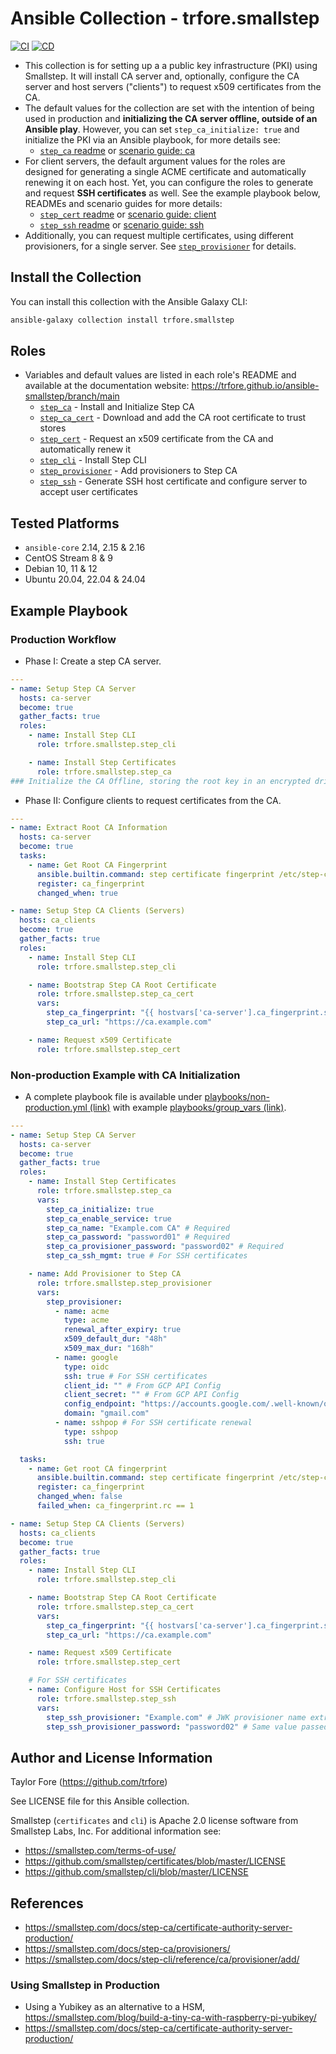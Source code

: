 # Ansible Collection - trfore.smallstep

[![CI](https://github.com/trfore/ansible-smallstep/actions/workflows/ci.yml/badge.svg?branch=main)](https://github.com/trfore/ansible-smallstep/actions/workflows/ci.yml)
[![CD](https://github.com/trfore/ansible-smallstep/actions/workflows/cd.yml/badge.svg?branch=main)](https://github.com/trfore/ansible-smallstep/actions/workflows/cd.yml)

- This collection is for setting up a a public key infrastructure (PKI) using Smallstep. It will install CA server and, optionally, configure the CA server and host servers ("clients") to request x509 certificates from the CA.
- The default values for the collection are set with the intention of being used in production and **initializing the CA server offline, outside of an Ansible play**. However, you can set `step_ca_initialize: true` and initialize the PKI via an Ansible playbook, for more details see:
  - [`step_ca` readme](roles/step_ca/README.md) or [scenario guide: ca](https://trfore.github.io/ansible-smallstep/branch/main/docsite/guide_ca_nonproduction.html)
- For client servers, the default argument values for the roles are designed for generating a single ACME certificate and automatically renewing it on each host. Yet, you can configure the roles to generate and request **SSH certificates** as well. See the example playbook below, READMEs and scenario guides for more details:
  - [`step_cert` readme](roles/step_cert/README.md) or [scenario guide: client](https://trfore.github.io/ansible-smallstep/branch/main/docsite/guide_client.html)
  - [`step_ssh` readme](roles/step_ssh/README.md) or [scenario guide: ssh](https://trfore.github.io/ansible-smallstep/branch/main/docsite/guide_ssh.html)
- Additionally, you can request multiple certificates, using different provisioners, for a single server. See [`step_provisioner`](roles/step_provisioner/README.md) for details.

## Install the Collection

You can install this collection with the Ansible Galaxy CLI:

```bash
ansible-galaxy collection install trfore.smallstep
```

## Roles

- Variables and default values are listed in each role's README and available at the documentation website: https://trfore.github.io/ansible-smallstep/branch/main
  - [`step_ca`](roles/step_ca/README.md) - Install and Initialize Step CA
  - [`step_ca_cert`](roles/step_ca_cert/README.md) - Download and add the CA root certificate to trust stores
  - [`step_cert`](roles/step_cert/README.md) - Request an x509 certificate from the CA and automatically renew it
  - [`step_cli`](roles/step_cli/README.md) - Install Step CLI
  - [`step_provisioner`](roles/step_provisioner/README.md) - Add provisioners to Step CA
  - [`step_ssh`](roles/step_ssh/README.md) - Generate SSH host certificate and configure server to accept user certificates

## Tested Platforms

- `ansible-core` 2.14, 2.15 & 2.16
- CentOS Stream 8 & 9
- Debian 10, 11 & 12
- Ubuntu 20.04, 22.04 & 24.04

## Example Playbook

### Production Workflow

- Phase I: Create a step CA server.

```yaml
---
- name: Setup Step CA Server
  hosts: ca-server
  become: true
  gather_facts: true
  roles:
    - name: Install Step CLI
      role: trfore.smallstep.step_cli

    - name: Install Step Certificates
      role: trfore.smallstep.step_ca
### Initialize the CA Offline, storing the root key in an encrypted drive ###
```

- Phase II: Configure clients to request certificates from the CA.

```yaml
---
- name: Extract Root CA Information
  hosts: ca-server
  become: true
  tasks:
    - name: Get Root CA Fingerprint
      ansible.builtin.command: step certificate fingerprint /etc/step-ca/certs/root_ca.crt
      register: ca_fingerprint
      changed_when: true

- name: Setup Step CA Clients (Servers)
  hosts: ca_clients
  become: true
  gather_facts: true
  roles:
    - name: Install Step CLI
      role: trfore.smallstep.step_cli

    - name: Bootstrap Step CA Root Certificate
      role: trfore.smallstep.step_ca_cert
      vars:
        step_ca_fingerprint: "{{ hostvars['ca-server'].ca_fingerprint.stdout }}"
        step_ca_url: "https://ca.example.com"

    - name: Request x509 Certificate
      role: trfore.smallstep.step_cert
```

### Non-production Example with CA Initialization

- A complete playbook file is available under [playbooks/non-production.yml (link)](https://github.com/trfore/ansible-smallstep/blob/main/playbooks/non-production.yml) with example [playbooks/group_vars (link)](https://github.com/trfore/ansible-smallstep/tree/main/playbooks/group_vars).

```yaml
---
- name: Setup Step CA Server
  hosts: ca-server
  become: true
  gather_facts: true
  roles:
    - name: Install Step Certificates
      role: trfore.smallstep.step_ca
      vars:
        step_ca_initialize: true
        step_ca_enable_service: true
        step_ca_name: "Example.com CA" # Required
        step_ca_password: "password01" # Required
        step_ca_provisioner_password: "password02" # Required
        step_ca_ssh_mgmt: true # For SSH certificates

    - name: Add Provisioner to Step CA
      role: trfore.smallstep.step_provisioner
      vars:
        step_provisioner:
          - name: acme
            type: acme
            renewal_after_expiry: true
            x509_default_dur: "48h"
            x509_max_dur: "168h"
          - name: google
            type: oidc
            ssh: true # For SSH certificates
            client_id: "" # From GCP API Config
            client_secret: "" # From GCP API Config
            config_endpoint: "https://accounts.google.com/.well-known/openid-configuration"
            domain: "gmail.com"
          - name: sshpop # For SSH certificate renewal
            type: sshpop
            ssh: true

  tasks:
    - name: Get root CA fingerprint
      ansible.builtin.command: step certificate fingerprint /etc/step-ca/certs/root_ca.crt
      register: ca_fingerprint
      changed_when: false
      failed_when: ca_fingerprint.rc == 1

- name: Setup Step CA Clients (Servers)
  hosts: ca_clients
  become: true
  gather_facts: true
  roles:
    - name: Install Step CLI
      role: trfore.smallstep.step_cli

    - name: Bootstrap Step CA Root Certificate
      role: trfore.smallstep.step_ca_cert
      vars:
        step_ca_fingerprint: "{{ hostvars['ca-server'].ca_fingerprint.stdout }}"
        step_ca_url: "https://ca.example.com"

    - name: Request x509 Certificate
      role: trfore.smallstep.step_cert

    # For SSH certificates
    - name: Configure Host for SSH Certificates
      role: trfore.smallstep.step_ssh
      vars:
        step_ssh_provisioner: "Example.com" # JWK provisioner name extracted from 'Example.com CA'
        step_ssh_provisioner_password: "password02" # Same value passed to 'step_provisioner_password', see 'step_ssh' README for details.
```

## Author and License Information

Taylor Fore (https://github.com/trfore)

See LICENSE file for this Ansible collection.

Smallstep (`certificates` and `cli`) is Apache 2.0 license software from Smallstep Labs, Inc. For additional information see:

- https://smallstep.com/terms-of-use/
- https://github.com/smallstep/certificates/blob/master/LICENSE
- https://github.com/smallstep/cli/blob/master/LICENSE

## References

- https://smallstep.com/docs/step-ca/certificate-authority-server-production/
- https://smallstep.com/docs/step-ca/provisioners/
- https://smallstep.com/docs/step-cli/reference/ca/provisioner/add/

### Using Smallstep in Production

- Using a Yubikey as an alternative to a HSM, https://smallstep.com/blog/build-a-tiny-ca-with-raspberry-pi-yubikey/
- https://smallstep.com/docs/step-ca/certificate-authority-server-production/
